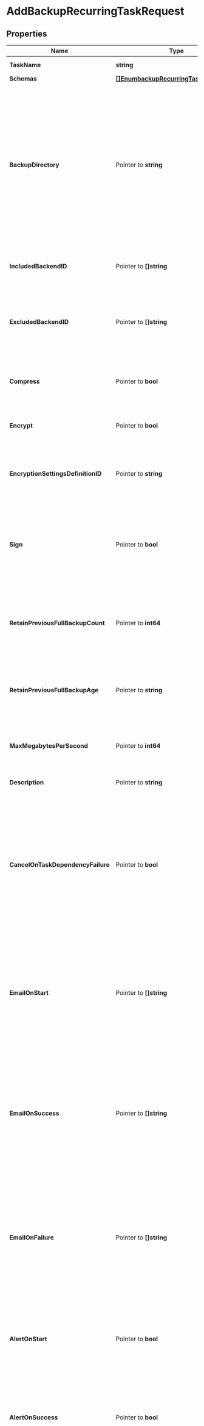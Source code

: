 # AddBackupRecurringTaskRequest

## Properties

Name | Type | Description | Notes
------------ | ------------- | ------------- | -------------
**TaskName** | **string** | Name of the new Recurring Task | 
**Schemas** | [**[]EnumbackupRecurringTaskSchemaUrn**](EnumbackupRecurringTaskSchemaUrn.md) |  | 
**BackupDirectory** | Pointer to **string** | The directory in which backup files will be placed. When backing up a single backend, the backup files will be placed directly in this directory. When backing up multiple backends, the backup files for each backend will be placed in a subdirectory whose name is the corresponding backend ID. | [optional] 
**IncludedBackendID** | Pointer to **[]string** | The backend IDs of any backends that should be included in the backup. | [optional] 
**ExcludedBackendID** | Pointer to **[]string** | The backend IDs of any backends that should be excluded from the backup. All backends that support backups and are not listed will be included. | [optional] 
**Compress** | Pointer to **bool** | Indicates whether to compress the data as it is written into the backup. | [optional] 
**Encrypt** | Pointer to **bool** | Indicates whether to encrypt the data as it is written into the backup. | [optional] 
**EncryptionSettingsDefinitionID** | Pointer to **string** | The ID of an encryption settings definition to use to obtain the backup encryption key. | [optional] 
**Sign** | Pointer to **bool** | Indicates whether to cryptographically sign backups, which will make it possible to detect whether the backup has been altered since it was created. | [optional] 
**RetainPreviousFullBackupCount** | Pointer to **int64** | The minimum number of previous full backups that should be preserved after a new backup completes successfully. | [optional] 
**RetainPreviousFullBackupAge** | Pointer to **string** | The minimum age of previous full backups that should be preserved after a new backup completes successfully. | [optional] 
**MaxMegabytesPerSecond** | Pointer to **int64** | The maximum rate, in megabytes per second, at which backups should be written. | [optional] 
**Description** | Pointer to **string** | A description for this Recurring Task | [optional] 
**CancelOnTaskDependencyFailure** | Pointer to **bool** | Indicates whether an instance of this Recurring Task should be canceled if the task immediately before it in the recurring task chain fails to complete successfully (including if it is canceled by an administrator before it starts or while it is running). | [optional] 
**EmailOnStart** | Pointer to **[]string** | The email addresses to which a message should be sent whenever an instance of this Recurring Task starts running. If this option is used, then at least one smtp-server must be configured in the global configuration. | [optional] 
**EmailOnSuccess** | Pointer to **[]string** | The email addresses to which a message should be sent whenever an instance of this Recurring Task completes successfully. If this option is used, then at least one smtp-server must be configured in the global configuration. | [optional] 
**EmailOnFailure** | Pointer to **[]string** | The email addresses to which a message should be sent if an instance of this Recurring Task fails to complete successfully. If this option is used, then at least one smtp-server must be configured in the global configuration. | [optional] 
**AlertOnStart** | Pointer to **bool** | Indicates whether the server should generate an administrative alert whenever an instance of this Recurring Task starts running. | [optional] 
**AlertOnSuccess** | Pointer to **bool** | Indicates whether the server should generate an administrative alert whenever an instance of this Recurring Task completes successfully. | [optional] 
**AlertOnFailure** | Pointer to **bool** | Indicates whether the server should generate an administrative alert whenever an instance of this Recurring Task fails to complete successfully. | [optional] 

## Methods

### NewAddBackupRecurringTaskRequest

`func NewAddBackupRecurringTaskRequest(taskName string, schemas []EnumbackupRecurringTaskSchemaUrn, ) *AddBackupRecurringTaskRequest`

NewAddBackupRecurringTaskRequest instantiates a new AddBackupRecurringTaskRequest object
This constructor will assign default values to properties that have it defined,
and makes sure properties required by API are set, but the set of arguments
will change when the set of required properties is changed

### NewAddBackupRecurringTaskRequestWithDefaults

`func NewAddBackupRecurringTaskRequestWithDefaults() *AddBackupRecurringTaskRequest`

NewAddBackupRecurringTaskRequestWithDefaults instantiates a new AddBackupRecurringTaskRequest object
This constructor will only assign default values to properties that have it defined,
but it doesn't guarantee that properties required by API are set

### GetTaskName

`func (o *AddBackupRecurringTaskRequest) GetTaskName() string`

GetTaskName returns the TaskName field if non-nil, zero value otherwise.

### GetTaskNameOk

`func (o *AddBackupRecurringTaskRequest) GetTaskNameOk() (*string, bool)`

GetTaskNameOk returns a tuple with the TaskName field if it's non-nil, zero value otherwise
and a boolean to check if the value has been set.

### SetTaskName

`func (o *AddBackupRecurringTaskRequest) SetTaskName(v string)`

SetTaskName sets TaskName field to given value.


### GetSchemas

`func (o *AddBackupRecurringTaskRequest) GetSchemas() []EnumbackupRecurringTaskSchemaUrn`

GetSchemas returns the Schemas field if non-nil, zero value otherwise.

### GetSchemasOk

`func (o *AddBackupRecurringTaskRequest) GetSchemasOk() (*[]EnumbackupRecurringTaskSchemaUrn, bool)`

GetSchemasOk returns a tuple with the Schemas field if it's non-nil, zero value otherwise
and a boolean to check if the value has been set.

### SetSchemas

`func (o *AddBackupRecurringTaskRequest) SetSchemas(v []EnumbackupRecurringTaskSchemaUrn)`

SetSchemas sets Schemas field to given value.


### GetBackupDirectory

`func (o *AddBackupRecurringTaskRequest) GetBackupDirectory() string`

GetBackupDirectory returns the BackupDirectory field if non-nil, zero value otherwise.

### GetBackupDirectoryOk

`func (o *AddBackupRecurringTaskRequest) GetBackupDirectoryOk() (*string, bool)`

GetBackupDirectoryOk returns a tuple with the BackupDirectory field if it's non-nil, zero value otherwise
and a boolean to check if the value has been set.

### SetBackupDirectory

`func (o *AddBackupRecurringTaskRequest) SetBackupDirectory(v string)`

SetBackupDirectory sets BackupDirectory field to given value.

### HasBackupDirectory

`func (o *AddBackupRecurringTaskRequest) HasBackupDirectory() bool`

HasBackupDirectory returns a boolean if a field has been set.

### GetIncludedBackendID

`func (o *AddBackupRecurringTaskRequest) GetIncludedBackendID() []string`

GetIncludedBackendID returns the IncludedBackendID field if non-nil, zero value otherwise.

### GetIncludedBackendIDOk

`func (o *AddBackupRecurringTaskRequest) GetIncludedBackendIDOk() (*[]string, bool)`

GetIncludedBackendIDOk returns a tuple with the IncludedBackendID field if it's non-nil, zero value otherwise
and a boolean to check if the value has been set.

### SetIncludedBackendID

`func (o *AddBackupRecurringTaskRequest) SetIncludedBackendID(v []string)`

SetIncludedBackendID sets IncludedBackendID field to given value.

### HasIncludedBackendID

`func (o *AddBackupRecurringTaskRequest) HasIncludedBackendID() bool`

HasIncludedBackendID returns a boolean if a field has been set.

### GetExcludedBackendID

`func (o *AddBackupRecurringTaskRequest) GetExcludedBackendID() []string`

GetExcludedBackendID returns the ExcludedBackendID field if non-nil, zero value otherwise.

### GetExcludedBackendIDOk

`func (o *AddBackupRecurringTaskRequest) GetExcludedBackendIDOk() (*[]string, bool)`

GetExcludedBackendIDOk returns a tuple with the ExcludedBackendID field if it's non-nil, zero value otherwise
and a boolean to check if the value has been set.

### SetExcludedBackendID

`func (o *AddBackupRecurringTaskRequest) SetExcludedBackendID(v []string)`

SetExcludedBackendID sets ExcludedBackendID field to given value.

### HasExcludedBackendID

`func (o *AddBackupRecurringTaskRequest) HasExcludedBackendID() bool`

HasExcludedBackendID returns a boolean if a field has been set.

### GetCompress

`func (o *AddBackupRecurringTaskRequest) GetCompress() bool`

GetCompress returns the Compress field if non-nil, zero value otherwise.

### GetCompressOk

`func (o *AddBackupRecurringTaskRequest) GetCompressOk() (*bool, bool)`

GetCompressOk returns a tuple with the Compress field if it's non-nil, zero value otherwise
and a boolean to check if the value has been set.

### SetCompress

`func (o *AddBackupRecurringTaskRequest) SetCompress(v bool)`

SetCompress sets Compress field to given value.

### HasCompress

`func (o *AddBackupRecurringTaskRequest) HasCompress() bool`

HasCompress returns a boolean if a field has been set.

### GetEncrypt

`func (o *AddBackupRecurringTaskRequest) GetEncrypt() bool`

GetEncrypt returns the Encrypt field if non-nil, zero value otherwise.

### GetEncryptOk

`func (o *AddBackupRecurringTaskRequest) GetEncryptOk() (*bool, bool)`

GetEncryptOk returns a tuple with the Encrypt field if it's non-nil, zero value otherwise
and a boolean to check if the value has been set.

### SetEncrypt

`func (o *AddBackupRecurringTaskRequest) SetEncrypt(v bool)`

SetEncrypt sets Encrypt field to given value.

### HasEncrypt

`func (o *AddBackupRecurringTaskRequest) HasEncrypt() bool`

HasEncrypt returns a boolean if a field has been set.

### GetEncryptionSettingsDefinitionID

`func (o *AddBackupRecurringTaskRequest) GetEncryptionSettingsDefinitionID() string`

GetEncryptionSettingsDefinitionID returns the EncryptionSettingsDefinitionID field if non-nil, zero value otherwise.

### GetEncryptionSettingsDefinitionIDOk

`func (o *AddBackupRecurringTaskRequest) GetEncryptionSettingsDefinitionIDOk() (*string, bool)`

GetEncryptionSettingsDefinitionIDOk returns a tuple with the EncryptionSettingsDefinitionID field if it's non-nil, zero value otherwise
and a boolean to check if the value has been set.

### SetEncryptionSettingsDefinitionID

`func (o *AddBackupRecurringTaskRequest) SetEncryptionSettingsDefinitionID(v string)`

SetEncryptionSettingsDefinitionID sets EncryptionSettingsDefinitionID field to given value.

### HasEncryptionSettingsDefinitionID

`func (o *AddBackupRecurringTaskRequest) HasEncryptionSettingsDefinitionID() bool`

HasEncryptionSettingsDefinitionID returns a boolean if a field has been set.

### GetSign

`func (o *AddBackupRecurringTaskRequest) GetSign() bool`

GetSign returns the Sign field if non-nil, zero value otherwise.

### GetSignOk

`func (o *AddBackupRecurringTaskRequest) GetSignOk() (*bool, bool)`

GetSignOk returns a tuple with the Sign field if it's non-nil, zero value otherwise
and a boolean to check if the value has been set.

### SetSign

`func (o *AddBackupRecurringTaskRequest) SetSign(v bool)`

SetSign sets Sign field to given value.

### HasSign

`func (o *AddBackupRecurringTaskRequest) HasSign() bool`

HasSign returns a boolean if a field has been set.

### GetRetainPreviousFullBackupCount

`func (o *AddBackupRecurringTaskRequest) GetRetainPreviousFullBackupCount() int64`

GetRetainPreviousFullBackupCount returns the RetainPreviousFullBackupCount field if non-nil, zero value otherwise.

### GetRetainPreviousFullBackupCountOk

`func (o *AddBackupRecurringTaskRequest) GetRetainPreviousFullBackupCountOk() (*int64, bool)`

GetRetainPreviousFullBackupCountOk returns a tuple with the RetainPreviousFullBackupCount field if it's non-nil, zero value otherwise
and a boolean to check if the value has been set.

### SetRetainPreviousFullBackupCount

`func (o *AddBackupRecurringTaskRequest) SetRetainPreviousFullBackupCount(v int64)`

SetRetainPreviousFullBackupCount sets RetainPreviousFullBackupCount field to given value.

### HasRetainPreviousFullBackupCount

`func (o *AddBackupRecurringTaskRequest) HasRetainPreviousFullBackupCount() bool`

HasRetainPreviousFullBackupCount returns a boolean if a field has been set.

### GetRetainPreviousFullBackupAge

`func (o *AddBackupRecurringTaskRequest) GetRetainPreviousFullBackupAge() string`

GetRetainPreviousFullBackupAge returns the RetainPreviousFullBackupAge field if non-nil, zero value otherwise.

### GetRetainPreviousFullBackupAgeOk

`func (o *AddBackupRecurringTaskRequest) GetRetainPreviousFullBackupAgeOk() (*string, bool)`

GetRetainPreviousFullBackupAgeOk returns a tuple with the RetainPreviousFullBackupAge field if it's non-nil, zero value otherwise
and a boolean to check if the value has been set.

### SetRetainPreviousFullBackupAge

`func (o *AddBackupRecurringTaskRequest) SetRetainPreviousFullBackupAge(v string)`

SetRetainPreviousFullBackupAge sets RetainPreviousFullBackupAge field to given value.

### HasRetainPreviousFullBackupAge

`func (o *AddBackupRecurringTaskRequest) HasRetainPreviousFullBackupAge() bool`

HasRetainPreviousFullBackupAge returns a boolean if a field has been set.

### GetMaxMegabytesPerSecond

`func (o *AddBackupRecurringTaskRequest) GetMaxMegabytesPerSecond() int64`

GetMaxMegabytesPerSecond returns the MaxMegabytesPerSecond field if non-nil, zero value otherwise.

### GetMaxMegabytesPerSecondOk

`func (o *AddBackupRecurringTaskRequest) GetMaxMegabytesPerSecondOk() (*int64, bool)`

GetMaxMegabytesPerSecondOk returns a tuple with the MaxMegabytesPerSecond field if it's non-nil, zero value otherwise
and a boolean to check if the value has been set.

### SetMaxMegabytesPerSecond

`func (o *AddBackupRecurringTaskRequest) SetMaxMegabytesPerSecond(v int64)`

SetMaxMegabytesPerSecond sets MaxMegabytesPerSecond field to given value.

### HasMaxMegabytesPerSecond

`func (o *AddBackupRecurringTaskRequest) HasMaxMegabytesPerSecond() bool`

HasMaxMegabytesPerSecond returns a boolean if a field has been set.

### GetDescription

`func (o *AddBackupRecurringTaskRequest) GetDescription() string`

GetDescription returns the Description field if non-nil, zero value otherwise.

### GetDescriptionOk

`func (o *AddBackupRecurringTaskRequest) GetDescriptionOk() (*string, bool)`

GetDescriptionOk returns a tuple with the Description field if it's non-nil, zero value otherwise
and a boolean to check if the value has been set.

### SetDescription

`func (o *AddBackupRecurringTaskRequest) SetDescription(v string)`

SetDescription sets Description field to given value.

### HasDescription

`func (o *AddBackupRecurringTaskRequest) HasDescription() bool`

HasDescription returns a boolean if a field has been set.

### GetCancelOnTaskDependencyFailure

`func (o *AddBackupRecurringTaskRequest) GetCancelOnTaskDependencyFailure() bool`

GetCancelOnTaskDependencyFailure returns the CancelOnTaskDependencyFailure field if non-nil, zero value otherwise.

### GetCancelOnTaskDependencyFailureOk

`func (o *AddBackupRecurringTaskRequest) GetCancelOnTaskDependencyFailureOk() (*bool, bool)`

GetCancelOnTaskDependencyFailureOk returns a tuple with the CancelOnTaskDependencyFailure field if it's non-nil, zero value otherwise
and a boolean to check if the value has been set.

### SetCancelOnTaskDependencyFailure

`func (o *AddBackupRecurringTaskRequest) SetCancelOnTaskDependencyFailure(v bool)`

SetCancelOnTaskDependencyFailure sets CancelOnTaskDependencyFailure field to given value.

### HasCancelOnTaskDependencyFailure

`func (o *AddBackupRecurringTaskRequest) HasCancelOnTaskDependencyFailure() bool`

HasCancelOnTaskDependencyFailure returns a boolean if a field has been set.

### GetEmailOnStart

`func (o *AddBackupRecurringTaskRequest) GetEmailOnStart() []string`

GetEmailOnStart returns the EmailOnStart field if non-nil, zero value otherwise.

### GetEmailOnStartOk

`func (o *AddBackupRecurringTaskRequest) GetEmailOnStartOk() (*[]string, bool)`

GetEmailOnStartOk returns a tuple with the EmailOnStart field if it's non-nil, zero value otherwise
and a boolean to check if the value has been set.

### SetEmailOnStart

`func (o *AddBackupRecurringTaskRequest) SetEmailOnStart(v []string)`

SetEmailOnStart sets EmailOnStart field to given value.

### HasEmailOnStart

`func (o *AddBackupRecurringTaskRequest) HasEmailOnStart() bool`

HasEmailOnStart returns a boolean if a field has been set.

### GetEmailOnSuccess

`func (o *AddBackupRecurringTaskRequest) GetEmailOnSuccess() []string`

GetEmailOnSuccess returns the EmailOnSuccess field if non-nil, zero value otherwise.

### GetEmailOnSuccessOk

`func (o *AddBackupRecurringTaskRequest) GetEmailOnSuccessOk() (*[]string, bool)`

GetEmailOnSuccessOk returns a tuple with the EmailOnSuccess field if it's non-nil, zero value otherwise
and a boolean to check if the value has been set.

### SetEmailOnSuccess

`func (o *AddBackupRecurringTaskRequest) SetEmailOnSuccess(v []string)`

SetEmailOnSuccess sets EmailOnSuccess field to given value.

### HasEmailOnSuccess

`func (o *AddBackupRecurringTaskRequest) HasEmailOnSuccess() bool`

HasEmailOnSuccess returns a boolean if a field has been set.

### GetEmailOnFailure

`func (o *AddBackupRecurringTaskRequest) GetEmailOnFailure() []string`

GetEmailOnFailure returns the EmailOnFailure field if non-nil, zero value otherwise.

### GetEmailOnFailureOk

`func (o *AddBackupRecurringTaskRequest) GetEmailOnFailureOk() (*[]string, bool)`

GetEmailOnFailureOk returns a tuple with the EmailOnFailure field if it's non-nil, zero value otherwise
and a boolean to check if the value has been set.

### SetEmailOnFailure

`func (o *AddBackupRecurringTaskRequest) SetEmailOnFailure(v []string)`

SetEmailOnFailure sets EmailOnFailure field to given value.

### HasEmailOnFailure

`func (o *AddBackupRecurringTaskRequest) HasEmailOnFailure() bool`

HasEmailOnFailure returns a boolean if a field has been set.

### GetAlertOnStart

`func (o *AddBackupRecurringTaskRequest) GetAlertOnStart() bool`

GetAlertOnStart returns the AlertOnStart field if non-nil, zero value otherwise.

### GetAlertOnStartOk

`func (o *AddBackupRecurringTaskRequest) GetAlertOnStartOk() (*bool, bool)`

GetAlertOnStartOk returns a tuple with the AlertOnStart field if it's non-nil, zero value otherwise
and a boolean to check if the value has been set.

### SetAlertOnStart

`func (o *AddBackupRecurringTaskRequest) SetAlertOnStart(v bool)`

SetAlertOnStart sets AlertOnStart field to given value.

### HasAlertOnStart

`func (o *AddBackupRecurringTaskRequest) HasAlertOnStart() bool`

HasAlertOnStart returns a boolean if a field has been set.

### GetAlertOnSuccess

`func (o *AddBackupRecurringTaskRequest) GetAlertOnSuccess() bool`

GetAlertOnSuccess returns the AlertOnSuccess field if non-nil, zero value otherwise.

### GetAlertOnSuccessOk

`func (o *AddBackupRecurringTaskRequest) GetAlertOnSuccessOk() (*bool, bool)`

GetAlertOnSuccessOk returns a tuple with the AlertOnSuccess field if it's non-nil, zero value otherwise
and a boolean to check if the value has been set.

### SetAlertOnSuccess

`func (o *AddBackupRecurringTaskRequest) SetAlertOnSuccess(v bool)`

SetAlertOnSuccess sets AlertOnSuccess field to given value.

### HasAlertOnSuccess

`func (o *AddBackupRecurringTaskRequest) HasAlertOnSuccess() bool`

HasAlertOnSuccess returns a boolean if a field has been set.

### GetAlertOnFailure

`func (o *AddBackupRecurringTaskRequest) GetAlertOnFailure() bool`

GetAlertOnFailure returns the AlertOnFailure field if non-nil, zero value otherwise.

### GetAlertOnFailureOk

`func (o *AddBackupRecurringTaskRequest) GetAlertOnFailureOk() (*bool, bool)`

GetAlertOnFailureOk returns a tuple with the AlertOnFailure field if it's non-nil, zero value otherwise
and a boolean to check if the value has been set.

### SetAlertOnFailure

`func (o *AddBackupRecurringTaskRequest) SetAlertOnFailure(v bool)`

SetAlertOnFailure sets AlertOnFailure field to given value.

### HasAlertOnFailure

`func (o *AddBackupRecurringTaskRequest) HasAlertOnFailure() bool`

HasAlertOnFailure returns a boolean if a field has been set.


[[Back to Model list]](../README.md#documentation-for-models) [[Back to API list]](../README.md#documentation-for-api-endpoints) [[Back to README]](../README.md)


